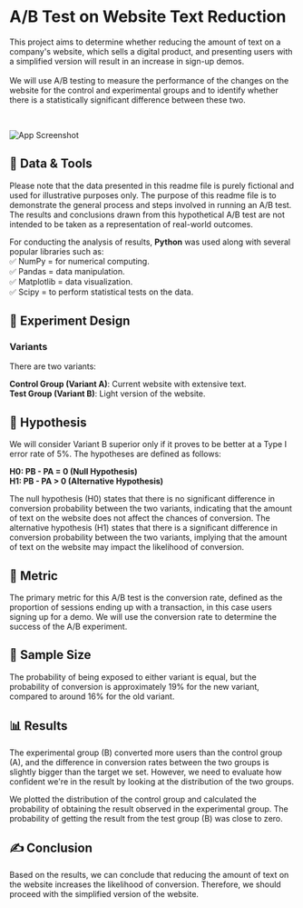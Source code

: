 
# A/B Test on Website Text Reduction
This project aims to determine whether reducing the amount of text on a company's website, which sells a digital product, and presenting users with a simplified version will result in an increase in sign-up demos. <br> 
<br>
We will use A/B testing to measure the performance of the changes on the website for the control and experimental groups and to identify whether there is a statistically significant difference between these two.

<br>

![App Screenshot](https://i.imgur.com/avkviYm.png)

## 💾 Data & Tools
Please note that the data presented in this readme file is purely fictional and used for illustrative purposes only. The purpose of this readme file is to demonstrate the general process and steps involved in running an A/B test. The results and conclusions drawn from this hypothetical A/B test are not intended to be taken as a representation of real-world outcomes.

For conducting the analysis of results, **Python** was used along with several popular libraries such as: <br>
✅ NumPy = for numerical computing. <br>
✅ Pandas =  data manipulation. <br>
✅ Matplotlib = data visualization.<br>
✅ Scipy = to perform statistical tests on the data. <br>

## 🔎 Experiment Design
### Variants
There are two variants:<br>

**Control Group (Variant A)**: Current website with extensive text.<br>
**Test Group (Variant B)**: Light version of the website.<br>

## 📍 Hypothesis
We will consider Variant B superior only if it proves to be better at a Type I error rate of 5%. The hypotheses are defined as follows:

**H0: PB - PA = 0 (Null Hypothesis)**<br>
**H1: PB - PA > 0 (Alternative Hypothesis)**<br>

The null hypothesis (H0) states that there is no significant difference in conversion probability between the two variants, indicating that the amount of text on the website does not affect the chances of conversion. The alternative hypothesis (H1) states that there is a significant difference in conversion probability between the two variants, implying that the amount of text on the website may impact the likelihood of conversion.

## 🎯 Metric
The primary metric for this A/B test is the conversion rate, defined as the proportion of sessions ending up with a transaction, in this case users signing up for a demo. We will use the conversion rate to determine the success of the A/B experiment.

## 📏 Sample Size
The probability of being exposed to either variant is equal, but the probability of conversion is approximately 19% for the new variant, compared to around 16% for the old variant.

## 📊 Results
The experimental group (B) converted more users than the control group (A), and the difference in conversion rates between the two groups is slightly bigger than the target we set. However, we need to evaluate how confident we're in the result by looking at the distribution of the two groups.

We plotted the distribution of the control group and calculated the probability of obtaining the result observed in the experimental group. The probability of getting the result from the test group (B) was close to zero.

## ✍ Conclusion
Based on the results, we can conclude that reducing the amount of text on the website increases the likelihood of conversion. Therefore, we should proceed with the simplified version of the website.


